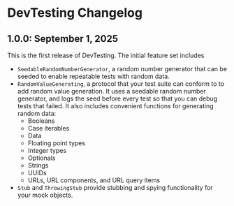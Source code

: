 # DevTesting Changelog


## 1.0.0: September 1, 2025

This is the first release of DevTesting. The initial feature set includes

  - `SeedableRandomNumberGenerator`, a random number generator that can be seeded to enable
    repeatable tests with random data.
  - `RandomValueGenerating`, a protocol that your test suite can conform to to add random value
    generation. It uses a seedable random number generator, and logs the seed before every test so
    that you can debug tests that failed. It also includes convenient functions for generating
    random data:
      - Booleans
      - Case iterables
      - Data
      - Floating point types
      - Integer types
      - Optionals
      - Strings
      - UUIDs
      - URLs, URL components, and URL query items
  - `Stub` and `ThrowingStub` provide stubbing and spying functionality for your mock objects.
